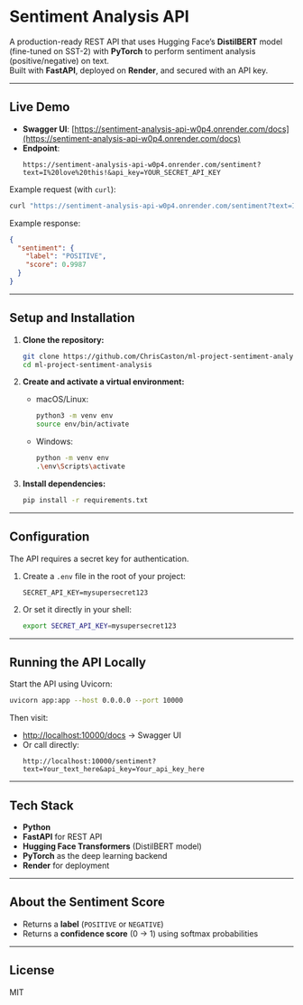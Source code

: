 # Sentiment Analysis API

A production-ready REST API that uses Hugging Face’s **DistilBERT** model (fine-tuned on SST-2) with **PyTorch** to perform sentiment analysis (positive/negative) on text.  
Built with **FastAPI**, deployed on **Render**, and secured with an API key.

---

## Live Demo
- **Swagger UI**: [https://sentiment-analysis-api-w0p4.onrender.com/docs](https://sentiment-analysis-api-w0p4.onrender.com/docs)  
- **Endpoint**:  
  ```
  https://sentiment-analysis-api-w0p4.onrender.com/sentiment?text=I%20love%20this!&api_key=YOUR_SECRET_API_KEY
  ```

Example request (with `curl`):
```bash
curl "https://sentiment-analysis-api-w0p4.onrender.com/sentiment?text=I%20love%20this!&api_key=YOUR_SECRET_API_KEY"
```

Example response:
```json
{
  "sentiment": {
    "label": "POSITIVE",
    "score": 0.9987
  }
}
```

---

## Setup and Installation

1. **Clone the repository:**
   ```bash
   git clone https://github.com/ChrisCaston/ml-project-sentiment-analysis.git
   cd ml-project-sentiment-analysis
   ```

2. **Create and activate a virtual environment:**
   * macOS/Linux:
     ```bash
     python3 -m venv env
     source env/bin/activate
     ```
   * Windows:
     ```bash
     python -m venv env
     .\env\Scripts\activate
     ```

3. **Install dependencies:**
   ```bash
   pip install -r requirements.txt
   ```

---

## Configuration

The API requires a secret key for authentication.

1. Create a `.env` file in the root of your project:
   ```
   SECRET_API_KEY=mysupersecret123
   ```

2. Or set it directly in your shell:
   ```bash
   export SECRET_API_KEY=mysupersecret123
   ```

---

## Running the API Locally

Start the API using Uvicorn:
```bash
uvicorn app:app --host 0.0.0.0 --port 10000
```

Then visit:
- [http://localhost:10000/docs](http://localhost:10000/docs) → Swagger UI  
- Or call directly:
  ```
  http://localhost:10000/sentiment?text=Your_text_here&api_key=Your_api_key_here
  ```

---

## Tech Stack
- **Python**
- **FastAPI** for REST API
- **Hugging Face Transformers** (DistilBERT model)
- **PyTorch** as the deep learning backend
- **Render** for deployment

---

## About the Sentiment Score
- Returns a **label** (`POSITIVE` or `NEGATIVE`)  
- Returns a **confidence score** (0 → 1) using softmax probabilities  

---

## License
MIT